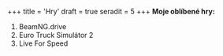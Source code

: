 +++
title = 'Hry'
draft = true
seradit = 5
+++
**Moje oblíbené hry:** 
1) BeamNG.drive
2) Euro Truck Simulátor 2
3) Live For Speed
